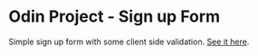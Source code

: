 # Odin Project - Sign up Form

Simple sign up form with some client side validation. [See it here](https://m-mackey.github.io/sign-up-form/). 
